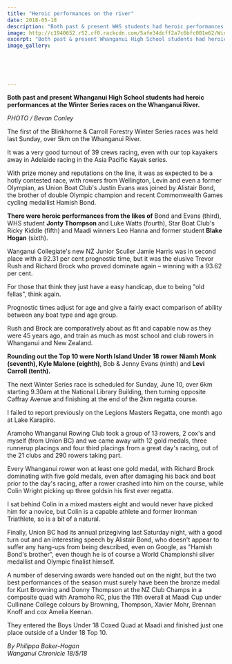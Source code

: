 ```yaml
---
title: "Heroic performances on the river"
date: 2018-05-18
description: "Both past & present WHS students had heroic performances at the Winter Series races on the Whanganui River..."
image: http://c1940652.r52.cf0.rackcdn.com/5afe34dcff2a7c6bfc001e62/Winter-series-kayaking-Chron-18-May.gif
excerpt: "Both past & present Whanganui High School students had heroic performances at the Winter Series races on the Whanganui River."
image_gallery:
    
    
    
    
    
---
```


<p class="element element-paragraph"><strong>Both&nbsp;past and present Whanganui High School students had heroic performances at the Winter Series races on the Whanganui River.</strong></p>
<p class="element element-paragraph"><em>PHOTO / Bevan Conley</em></p>
<p class="element element-paragraph">The first of the Blinkhorne &amp; Carroll Forestry Winter Series races was held last Sunday, over 5km on the Whanganui River.</p>
<p class="element element-paragraph">It was a very good turnout of 39 crews racing, even with our top kayakers away in Adelaide racing in the Asia Pacific Kayak series.</p>
<p class="element element-paragraph">With prize money and reputations on the line, it was as expected to be a hotly contested race, with rowers from Wellington, Levin and even a former Olympian, as Union Boat Club's Justin Evans was joined by Alistair Bond, the brother of double Olympic champion and recent Commonwealth Games cycling medallist Hamish Bond.</p>
<p class="element element-paragraph"><strong>There were heroic performances from the likes of</strong> Bond and Evans (third), WHS student&nbsp;<strong>Jonty Thompson </strong>and Luke Watts (fourth), Star Boat Club's Ricky Kiddle (fifth) and Maadi winners Leo Hanna and former student&nbsp;<strong>Blake Hogan</strong> (sixth).</p>
<p class="element element-paragraph">Wanganui Collegiate's new NZ Junior Sculler Jamie Harris was in second place with a 92.31 per cent prognostic time, but it was the elusive Trevor Rush and Richard Brock who proved dominate again &ndash; winning with a 93.62 per cent.</p>
<p class="element element-paragraph">For those that think they just have a easy handicap, due to being "old fellas", think again.</p>
<p class="element element-paragraph">Prognostic times adjust for age and give a fairly exact comparison of ability between any boat type and age group.</p>
<p class="element element-paragraph">Rush and Brock are comparatively about as fit and capable now as they were 45 years ago, and train as much as most school and club rowers in Whanganui and New Zealand.</p>
<p class="element element-paragraph"><strong>Rounding out the Top 10 were North Island Under 18 rower</strong> <strong>Niamh Monk (seventh), Kyle Malone (eighth)</strong>, Bob &amp; Jenny Evans (ninth) and <strong>Levi Carroll (tenth).</strong></p>
<p class="element element-paragraph">The next Winter Series race is scheduled for Sunday, June 10, over 6km starting 9.30am at the National Library Building, then turning opposite Caffray Avenue and finishing at the end of the 2km regatta course.</p>
<p class="element element-paragraph">I failed to report previously on the Legions Masters Regatta, one month ago at Lake Karapiro.</p>
<p class="element element-paragraph">Aramoho Whanganui Rowing Club took a group of 13 rowers, 2 cox's and myself (from Union BC) and we came away with 12 gold medals, three runnerup placings and four third placings from a great day's racing, out of the 21 clubs and 290 rowers taking part.</p>
<p class="element element-paragraph">Every Whanganui rower won at least one gold medal, with Richard Brock dominating with five gold medals, even after damaging his back and boat prior to the day's racing, after a rower crashed into him on the course, while Colin Wright picking up three goldsin his first ever regatta.</p>
<p class="element element-paragraph">I sat behind Colin in a mixed masters eight and would never have picked him for a novice, but Colin is a capable athlete and former Ironman Triathlete, so is a bit of a natural.</p>
<p class="element element-paragraph">Finally, Union BC had its annual prizegiving last Saturday night, with a good turn out and an interesting speech by Alistair Bond, who doesn't appear to suffer any hang-ups from being described, even on Google, as "Hamish Bond's brother", even though he is of course a World Championshi silver medallist and Olympic finalist himself.</p>
<p class="element element-paragraph">A number of deserving awards were handed out on the night, but the two best performances of the season must surely have been the bronze medal for Kurt Browning and Donny Thompson at the NZ Club Champs in a composite quad with Aramoho RC, plus the 11th overall at Maadi Cup under Cullinane College colours by Browning, Thompson, Xavier Mohr, Brennan Knoff and cox Amelia Keenan.</p>
<p class="element element-paragraph">They entered the Boys Under 18 Coxed Quad at Maadi and finished just one place outside of a Under 18 Top 10.</p>
<p class="element element-paragraph"><span><em>By Philippa Baker-Hogan</em><br /><em>Wanganui Chronicle 18/5/18</em><br /></span></p>

